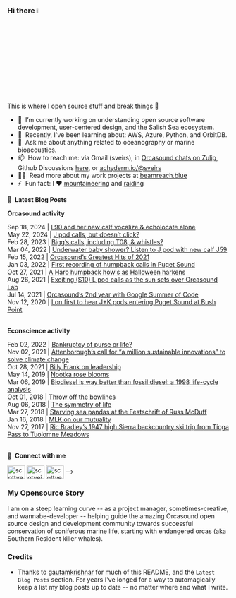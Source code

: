### Hi there <a href="https://econscience.org/scott/"><img src="https://media.giphy.com/media/hvRJCLFzcasrR4ia7z/giphy.gif" width="5%"></a>
This is where I open source stuff and break things :rofl:

- 🔭 &nbsp;I’m currently working on understanding open source software development, user-centered design, and the Salish Sea ecosystem.
- 🌱 &nbsp;Recently, I've been learning about: AWS, Azure, Python, and OrbitDB.
- 💬 &nbsp;Ask me about anything related to oceanography or marine bioacoustics.
- 📫 &nbsp;How to reach me: via Gmail (sveirs), in [Orcasound chats on Zulip](https://orcasound.zulipchat.com/), Github Discussions [here](https://github.com/scottveirs/scottveirs/discussions), or <a rel="me" href="https://hachyderm.io/@sveirs">achyderm.io/@sveirs</a>
- 👨‍💻 &nbsp;Read more about my work projects at [beamreach.blue](https://beamreach.blue)
- ⚡ &nbsp;Fun fact: I :heart: [mountaineering](https://www.summitpost.org/users/scottv/292) and [raiding](https://barefootraid.net)

📕 &nbsp;**Latest Blog Posts**

**Orcasound activity**

<!-- ORCASOUND:START -->Sep 18, 2024 | <a href="https://www.orcasound.net/2024/09/17/l90-and-her-new-calf-vocalize-echolocate-alone/">L90 and her new calf vocalize &amp; echolocate alone</a><br>May 22, 2024 | <a href="https://www.orcasound.net/2024/05/22/j-pod-calls-but-doesnt-click/">J pod calls, but doesn’t click?</a><br>Feb 28, 2023 | <a href="https://www.orcasound.net/2023/02/28/biggs-calls-including-t08-whistles/">Bigg’s calls, including T08, &amp; whistles?</a><br>Mar 04, 2022 | <a href="https://www.orcasound.net/2022/03/03/underwater-baby-shower-listen-to-j-pod-with-new-calf-j59/">Underwater baby shower? Listen to J pod with new calf J59</a><br>Feb 15, 2022 | <a href="https://www.orcasound.net/2022/02/15/orcasounds-greatest-hits-of-2021/">Orcasound’s Greatest Hits of 2021</a><br>Jan 03, 2022 | <a href="https://www.orcasound.net/2022/01/03/first-recording-of-humpback-calls-in-puget-sound/">First recording of humpback calls in Puget Sound</a><br>Oct 27, 2021 | <a href="https://www.orcasound.net/2021/10/26/haro-humpback-howls-as-halloween-harkens/">A Haro humpback howls as Halloween harkens</a><br>Aug 26, 2021 | <a href="https://www.orcasound.net/2021/08/25/exciting-s10-l-pod-calls-as-the-sun-sets-over-orcasound-lab/">Exciting &lpar;S10&rpar; L pod calls as the sun sets over Orcasound Lab</a><br>Jul 14, 2021 | <a href="https://www.orcasound.net/2021/07/14/orcasounds-2nd-year-with-google-summer-of-code/">Orcasound’s 2nd year with Google Summer of Code</a><br>Nov 12, 2020 | <a href="https://www.orcasound.net/2020/11/11/lon-first-to-hear-jk-pods-entering-puget-sound-at-bush-point/">Lon first to hear J+K pods entering Puget Sound at Bush Point</a><br><!-- ORCASOUND:END -->
<br>

**Econscience activity**

<!-- ECONSCIENCE:START -->Feb 02, 2022 | <a href="https://econscience.org/blog/2022/02/01/bankruptcy-of-purse-or-life/">Bankruptcy of purse or life?</a><br>Nov 02, 2021 | <a href="https://econscience.org/blog/2021/11/02/attenboroughs-call-for-a-million-sustainable-innovations-to-solve-climate-change/">Attenborough’s call for “a million sustainable innovations” to solve climate change</a><br>Oct 28, 2021 | <a href="https://econscience.org/blog/2021/10/27/billy-frank-on-leadership/">Billy Frank on leadership</a><br>May 14, 2019 | <a href="https://econscience.org/blog/2019/05/14/nootka-rose-blooms/">Nootka rose blooms</a><br>Mar 06, 2019 | <a href="https://econscience.org/blog/2019/03/06/biodiesel-is-way-better-than-fossil-diesel-a-1998-life-cycle-analysis/">Biodiesel is way better than fossil diesel: a 1998 life-cycle analysis</a><br>Oct 01, 2018 | <a href="https://econscience.org/blog/2018/10/01/throw-off-the-bowlines/">Throw off the bowlines</a><br>Aug 06, 2018 | <a href="https://econscience.org/blog/2018/08/06/the-symmetry-of-life/">The symmetry of life</a><br>Mar 27, 2018 | <a href="https://econscience.org/blog/2018/03/27/starving-sea-pandas-at-the-festschrift-of-russ-mcduff/">Starving sea pandas at the Festschrift of Russ McDuff</a><br>Jan 16, 2018 | <a href="https://econscience.org/blog/2018/01/16/mlk-on-our-mutuality/">MLK on our mutuality</a><br>Nov 27, 2017 | <a href="https://econscience.org/blog/2017/11/27/ric-bradleys-1947-high-sierra-backcountry-ski-trip-from-tioga-pass-to-tuolomne-meadows/">Ric Bradley’s 1947 high Sierra backcountry ski trip from Tioga Pass to Tuolomne Meadows</a><br><!-- ECONSCIENCE:END -->
<br>

🔗 &nbsp;**Connect with me**
<p align="left">
<a href="https://linkedin.com/in/scottveirs" target="blank"><img align="center" src="https://raw.githubusercontent.com/rahuldkjain/github-profile-readme-generator/master/src/images/icons/Social/linked-in-alt.svg" alt="scottveirs on LinkedIn" height="30" width="40" /></a>
<a href="https://instagram.com/scottveirs" target="blank"><img align="center" src="https://raw.githubusercontent.com/rahuldkjain/github-profile-readme-generator/master/src/images/icons/Social/instagram.svg" alt="scotveirs on Instagram" height="30" width="40" /></a>
<a href="[https://bsky.app/profile/sveirs.bsky.social)" target="blank"><img align="center" src="https://raw.githubusercontent.com/rahuldkjain/github-profile-readme-generator/master/src/images/icons/Social/bluesky.svg" alt="scottveirs on BlueSky" height="30" width="40" /></a> -->

### My Opensource Story
I am on a steep learning curve -- as a project manager, sometimes-creative, and wannabe-developer -- helping guide the amazing Orcasound open source design and development community towards successful conservation of soniferous marine life, starting with endangered orcas (aka Southern Resident killer whales).

  
### Credits
- Thanks to [gautamkrishnar](https://github.com/gautamkrishnar) for much of this README, and the `Latest Blog Posts` section. For years I've longed for a way to automagically keep a list my blog posts up to date -- no matter where and what I write.
